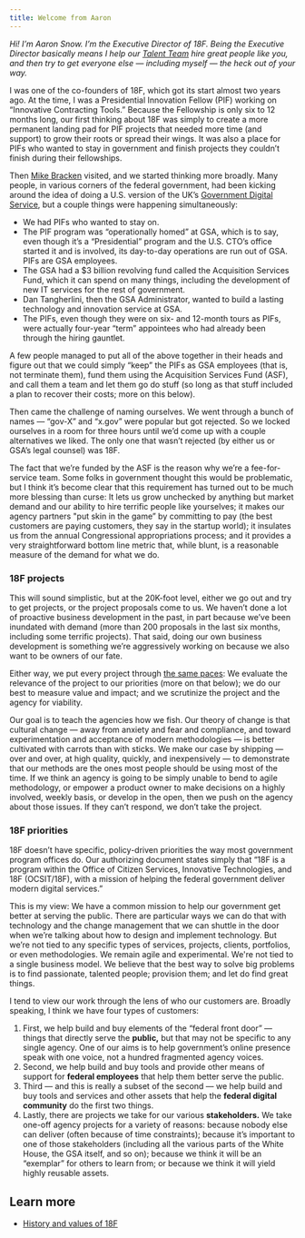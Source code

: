 ```yaml
---
title: Welcome from Aaron
---
```


_Hi! I&rsquo;m Aaron Snow. I&rsquo;m the Executive Director of 18F. Being the Executive Director basically means I help our [Talent Team](https://handbook.18f.gov/talent) hire great people like you, and then try to get everyone else &mdash; including myself &mdash; the heck out of your way._

I was one of the co-founders of 18F, which got its start almost two years ago. At the time, I was a Presidential Innovation Fellow (PIF) working on &ldquo;Innovative Contracting Tools.&rdquo; Because the Fellowship is only six to 12 months long, our first thinking about 18F was simply to create a more permanent landing pad for PIF projects that needed more time (and support) to grow their roots or spread their wings. It was also a place for PIFs who wanted to stay in government and finish projects they couldn&rsquo;t finish during their fellowships.

Then [Mike Bracken](https://mikebracken.com/) visited, and we started thinking more broadly. Many people, in various corners of the federal government, had been kicking around the idea of doing a U.S. version of the UK&rsquo;s [Government Digital Service](https://www.gov.uk/government/organisations/government-digital-service/about), but a couple things were happening simultaneously:

- We had PIFs who wanted to stay on.
- The PIF program was &ldquo;operationally homed&rdquo; at GSA, which is to say, even though it&rsquo;s a &ldquo;Presidential&rdquo; program and the U.S. CTO&rsquo;s office started it and is involved, its day-to-day operations are run out of GSA. PIFs are GSA employees.
- The GSA had a $3 billion revolving fund called the Acquisition Services Fund, which it can spend on many things, including the development of new IT services for the rest of government.
- Dan Tangherlini, then the GSA Administrator, wanted to build a lasting technology and innovation service at GSA.
- The PIFs, even though they were on six- and 12-month tours as PIFs, were actually four-year &ldquo;term&rdquo; appointees who had already been through the hiring gauntlet.

A few people managed to put all of the above together in their heads and figure out that we could simply &ldquo;keep&rdquo; the PIFs as GSA employees (that is, not terminate them), fund them using the Acquisition Services Fund (ASF), and call them a team and let them go do stuff (so long as that stuff included a plan to recover their costs; more on this below).

Then came the challenge of naming ourselves. We went through a bunch of names &mdash; &ldquo;gov-X&rdquo; and &ldquo;x.gov&rdquo; were popular but got rejected. So we locked ourselves in a room for three hours until we&rsquo;d come up with a couple alternatives we liked. The only one that wasn&rsquo;t rejected (by either us or GSA&rsquo;s legal counsel) was 18F.

The fact that we&rsquo;re funded by the ASF is the reason why we&rsquo;re a fee-for-service team. Some folks in government thought this would be problematic, but I think it&rsquo;s become clear that this requirement has turned out to be much more blessing than curse: It lets us grow unchecked by anything but market demand and our ability to hire terrific people like yourselves; it makes our agency partners "put skin in the game&rdquo; by committing to pay (the best customers are paying customers, they say in the startup world); it insulates us from the annual Congressional appropriations process; and it provides a very straightforward bottom line metric that, while blunt, is a reasonable measure of the demand for what we do.

### <a id="18f-projects">18F projects</a>
This will sound simplistic, but at the 20K-foot level, either we go out and try to get projects, or the project proposals come to us. We haven&rsquo;t done a lot of proactive business development in the past, in part because we&rsquo;ve been inundated with demand (more than 200 proposals in the last six months, including some terrific projects). That said, doing our own business development is something we&rsquo;re aggressively working on because we also want to be owners of our fate.

Either way, we put every project through [the same paces](https://handbook.18f.gov/intake): We evaluate the relevance of the project to our priorities (more on that below); we do our best to measure value and impact; and we scrutinize the project and the agency for viability.

Our goal is to teach the agencies how we fish. Our theory of change is that cultural change &mdash; away from anxiety and fear and compliance, and toward experimentation and acceptance of modern methodologies &mdash; is better cultivated with carrots than with sticks. We make our case by shipping &mdash; over and over, at high quality, quickly, and inexpensively &mdash; to demonstrate that our methods are the ones most people should be using most of the time. If we think an agency is going to be simply unable to bend to agile methodology, or empower a product owner to make decisions on a highly involved, weekly basis, or develop in the open, then we push on the agency about those issues. If they can&rsquo;t respond, we don&rsquo;t take the project.

### <a id="18f-priorities">18F priorities</a>

18F doesn&rsquo;t have specific, policy-driven priorities the way most government program offices do. Our authorizing document states simply that &ldquo;18F is a program within the Office of Citizen Services, Innovative Technologies, and 18F (OCSIT/18F), with a mission of helping the federal government deliver modern digital services.&rdquo;

This is my view: We have a common mission to help our government get better at serving the public. There are particular ways we can do that with technology and the change management that we can shuttle in the door when we&rsquo;re talking about how to design and implement technology. But we&rsquo;re not tied to any specific types of services, projects, clients, portfolios, or even methodologies. We remain agile and experimental. We're not tied to a single business model. We believe that the best way to solve big problems is to find passionate, talented people; provision them; and let do find great things.

I tend to view our work through the lens of who our customers are. Broadly speaking, I think we have four types of customers:

1. First, we help build and buy elements of the &ldquo;federal front door&rdquo; &mdash; things that directly serve the **public,** but that may not be specific to any single agency. One of our aims is to help government&rsquo;s online presence speak with one voice, not a hundred fragmented agency voices.
2. Second, we help build and buy tools and provide other means of support for **federal employees** that help them better serve the public.
3. Third &mdash; and this is really a subset of the second &mdash; we help build and buy tools and services and other assets that help the **federal digital community** do the first two things.
4. Lastly, there are projects we take for our various **stakeholders.** We take one-off agency projects for a variety of reasons: because nobody else can deliver (often because of time constraints); because it&rsquo;s important to one of those stakeholders (including all the various parts of the White House, the GSA itself, and so on); because we think it will be an &ldquo;exemplar&rdquo; for others to learn from; or because we think it will yield highly reusable assets.

## Learn more

* [History and values of 18F](https://handbook.18f.gov/history-and-values/)